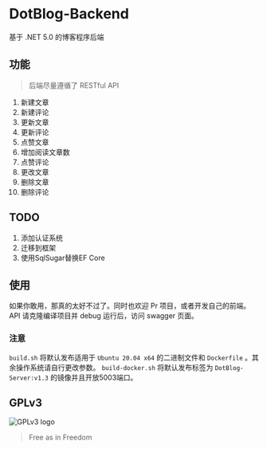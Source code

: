 # DotBlog-Backend

基于 .NET 5.0 的博客程序后端

## 功能

> 后端尽量遵循了 RESTful API

1. 新建文章
2. 新建评论
3. 更新文章
4. 更新评论
5. 点赞文章
6. 增加阅读文章数
7. 点赞评论
8. 更改文章
9. 删除文章
10. 删除评论

## TODO

1. 添加认证系统
2. 迁移到框架
3. 使用SqlSugar替换EF Core

## 使用

如果你敢用，那真的太好不过了。同时也欢迎 Pr 项目，或者开发自己的前端。
API 请克隆编译项目并 debug 运行后，访问 swagger 页面。


### 注意
`build.sh` 将默认发布适用于 `Ubuntu 20.04 x64` 的二进制文件和 `Dockerfile` 。其余操作系统请自行更改参数。
`build-docker.sh` 将默认发布标签为 `DotBlog-Server:v1.3` 的镜像并且开放5003端口。

## GPLv3

![GPLv3 logo](https://www.gnu.org/graphics/gplv3-with-text-136x68.png)

> Free as in Freedom
